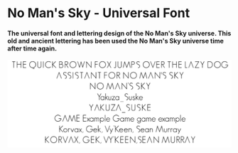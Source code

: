 # No Man's Sky - Universal Font
#### The universal font and lettering design of the No Man's Sky universe. This old and ancient lettering has been used the No Man's Sky universe time after time again. 

![fontExample](./No%20Man's%20Sky%20Font/FontExample.jpg)
